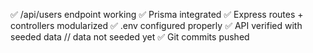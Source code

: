✅ /api/users endpoint working
✅ Prisma integrated
✅ Express routes + controllers modularized
✅ .env configured properly
✅ API verified with seeded data // data not seeded yet
✅ Git commits pushed